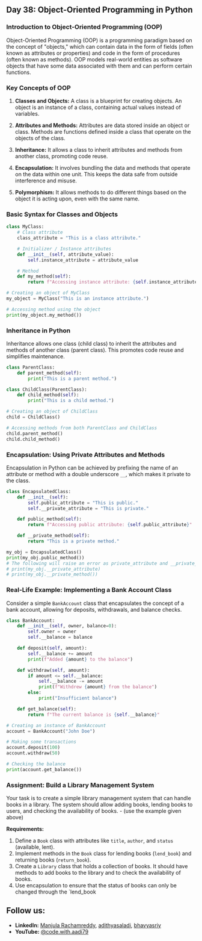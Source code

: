 
## Day 38: Object-Oriented Programming in Python

### Introduction to Object-Oriented Programming (OOP)

Object-Oriented Programming (OOP) is a programming paradigm based on the concept of "objects," which can contain data in the form of fields (often known as attributes or properties) and code in the form of procedures (often known as methods). OOP models real-world entities as software objects that have some data associated with them and can perform certain functions.

### Key Concepts of OOP

1. **Classes and Objects:** A class is a blueprint for creating objects. An object is an instance of a class, containing actual values instead of variables.

2. **Attributes and Methods:** Attributes are data stored inside an object or class. Methods are functions defined inside a class that operate on the objects of the class.

3. **Inheritance:** It allows a class to inherit attributes and methods from another class, promoting code reuse.

4. **Encapsulation:** It involves bundling the data and methods that operate on the data within one unit. This keeps the data safe from outside interference and misuse.

5. **Polymorphism:** It allows methods to do different things based on the object it is acting upon, even with the same name.

### Basic Syntax for Classes and Objects

```python
class MyClass:
    # Class attribute
    class_attribute = "This is a class attribute."

    # Initializer / Instance attributes
    def __init__(self, attribute_value):
        self.instance_attribute = attribute_value

    # Method
    def my_method(self):
        return f"Accessing instance attribute: {self.instance_attribute} and class attribute: {self.class_attribute}"

# Creating an object of MyClass
my_object = MyClass("This is an instance attribute.")

# Accessing method using the object
print(my_object.my_method())
```

### Inheritance in Python

Inheritance allows one class (child class) to inherit the attributes and methods of another class (parent class). This promotes code reuse and simplifies maintenance.

```python
class ParentClass:
    def parent_method(self):
        print("This is a parent method.")

class ChildClass(ParentClass):
    def child_method(self):
        print("This is a child method.")

# Creating an object of ChildClass
child = ChildClass()

# Accessing methods from both ParentClass and ChildClass
child.parent_method()
child.child_method()
```

### Encapsulation: Using Private Attributes and Methods

Encapsulation in Python can be achieved by prefixing the name of an attribute or method with a double underscore `__`, which makes it private to the class.

```python
class EncapsulatedClass:
    def __init__(self):
        self.public_attribute = "This is public."
        self.__private_attribute = "This is private."

    def public_method(self):
        return f"Accessing public attribute: {self.public_attribute}"

    def __private_method(self):
        return "This is a private method."

my_obj = EncapsulatedClass()
print(my_obj.public_method())
# The following will raise an error as private_attribute and __private_method are private
# print(my_obj.__private_attribute)
# print(my_obj.__private_method())
```

### Real-Life Example: Implementing a Bank Account Class

Consider a simple `BankAccount` class that encapsulates the concept of a bank account, allowing for deposits, withdrawals, and balance checks.

```python
class BankAccount:
    def __init__(self, owner, balance=0):
        self.owner = owner
        self.__balance = balance

    def deposit(self, amount):
        self.__balance += amount
        print(f"Added {amount} to the balance")

    def withdraw(self, amount):
        if amount <= self.__balance:
            self.__balance -= amount
            print(f"Withdrew {amount} from the balance")
        else:
            print("Insufficient balance")

    def get_balance(self):
        return f"The current balance is {self.__balance}"

# Creating an instance of BankAccount
account = BankAccount("John Doe")

# Making some transactions
account.deposit(100)
account.withdraw(50)

# Checking the balance
print(account.get_balance())
```

### Assignment: Build a Library Management System

Your task is to create a simple library management system that can handle books in a library. The system should allow adding books, lending books to users, and checking the availability of books. - (use the example given above)

**Requirements:**

1. Define a `Book` class with attributes like `title`, `author`, and `status` (available, lent).
2. Implement methods in the `Book` class for lending books (`lend_book`) and returning books (`return_book`).
3. Create a `Library` class that holds a collection of books. It should have methods to add books to the library and to check the availability of books.
4. Use encapsulation to ensure that the status of books can only be changed through the `lend_book

## Follow us:
- **LinkedIn:** [Manjula Rachamreddy](https://www.linkedin.com/in/manjula-rachamreddy-182001255/), [adithyasaladi](https://www.linkedin.com/in/adithyasaladi/), [bhavyasriy](https://www.linkedin.com/in/bhavyasriy/)
- **YouTube:** [@code.with.aadi79](https://www.youtube.com/@Code.with.aadi79)

